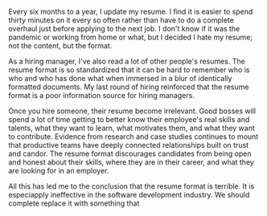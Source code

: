 Every six months to a year, I update my resume. 
I find it is easier to spend thirty minutes on it every so often rather than have to do a complete overhaul just before applying to the next job.
I don't know if it was the pandemic or working from home or what, but I decided I hate my resume; not the content, but the format.

As a hiring manager, I've also read  a lot of other people's resumes.
The resume format is so standardized that it can be hard to remember who is who and who has done what when immersed in a blur of identically formatted documents.
My last round of hiring reinforced that the resume format is a poor information source for hiring managers.

Once you hire someone, their resume become irrelevant. 
Good bosses will spend a lot of time getting to better know their employee's real skills and talents, what they want to learn, what motivates them, and what they want to contribute.
Evidence from research and case studies continues to mount that productive teams have deeply connected relationships built on trust and candor.
The resume format discourages candidates from being open and honest about their skills, where they are in their career, and what they are looking for in an employer.

All this has led me to  the conclusion that the resume format is terrible. 
It is especiapply ineffective in the software development industry.
We should complete replace it with something that 

